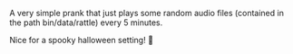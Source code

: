 A very simple prank that just plays some random audio files (contained in the path bin/data/rattle) every 5 minutes.

Nice for a spooky halloween setting! 🎃
